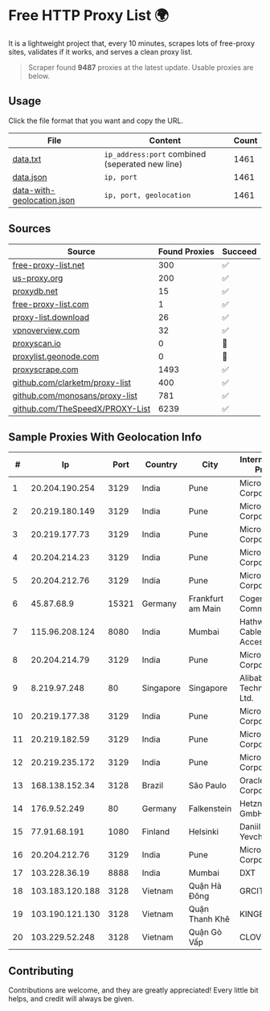 
# Free HTTP Proxy List 🌍

It is a lightweight project that, every 10 minutes, scrapes lots of free-proxy sites, validates if it works, and serves a clean proxy list.


> Scraper found **9487** proxies at the latest update. Usable proxies are below.

## Usage

Click the file format that you want and copy the URL.


|File|Content|Count|
|----|-------|-----|
|[data.txt](https://raw.githubusercontent.com/themiralay/Proxy-List-World/master/data.txt)|`ip_address:port` combined (seperated new line)|1461|
|[data.json](https://raw.githubusercontent.com/themiralay/Proxy-List-World/master/data.json)|`ip, port`|1461|
|[data-with-geolocation.json](https://raw.githubusercontent.com/themiralay/Proxy-List-World/master/data-with-geolocation.json)|`ip, port, geolocation`|1461|

## Sources

|Source|Found Proxies|Succeed|
|------|-------------|-------|
|[free-proxy-list.net](https://free-proxy-list.net)|300|✅|
|[us-proxy.org](https://www.us-proxy.org)|200|✅|
|[proxydb.net](http://proxydb.net)|15|✅|
|[free-proxy-list.com](https://free-proxy-list.com/?page=&port=&type%5B%5D=http&type%5B%5D=https&up_time=0&search=Search)|1|✅|
|[proxy-list.download](https://www.proxy-list.download/HTTP)|26|✅|
|[vpnoverview.com](https://vpnoverview.com/privacy/anonymous-browsing/free-proxy-servers)|32|✅|
|[proxyscan.io](https://www.proxyscan.io)|0|🚫|
|[proxylist.geonode.com](https://proxylist.geonode.com/api/proxy-list?limit=300&page=1&sort_by=lastChecked&sort_type=desc&protocols=http,https)|0|🚫|
|[proxyscrape.com](https://api.proxyscrape.com/v2/?request=displayproxies&protocol=http&timeout=10000&country=all&ssl=all&anonymity=all)|1493|✅|
|[github.com/clarketm/proxy-list](https://raw.githubusercontent.com/clarketm/proxy-list/master/proxy-list-raw.txt)|400|✅|
|[github.com/monosans/proxy-list](https://raw.githubusercontent.com/monosans/proxy-list/main/proxies/http.txt)|781|✅|
|[github.com/TheSpeedX/PROXY-List](https://raw.githubusercontent.com/TheSpeedX/PROXY-List/master/http.txt)|6239|✅|


## Sample Proxies With Geolocation Info

|#|Ip|Port|Country|City|Internet Service Provider|
|-|--|----|-------|----|-------------------------|
|1|20.204.190.254|3129|India|Pune|Microsoft Corporation|
|2|20.219.180.149|3129|India|Pune|Microsoft Corporation|
|3|20.219.177.73|3129|India|Pune|Microsoft Corporation|
|4|20.204.214.23|3129|India|Pune|Microsoft Corporation|
|5|20.204.212.76|3129|India|Pune|Microsoft Corporation|
|6|45.87.68.9|15321|Germany|Frankfurt am Main|Cogent Communications|
|7|115.96.208.124|8080|India|Mumbai|Hathway IP over Cable Internet Access|
|8|20.204.214.79|3129|India|Pune|Microsoft Corporation|
|9|8.219.97.248|80|Singapore|Singapore|Alibaba (US) Technology Co., Ltd.|
|10|20.219.177.38|3129|India|Pune|Microsoft Corporation|
|11|20.219.182.59|3129|India|Pune|Microsoft Corporation|
|12|20.219.235.172|3129|India|Pune|Microsoft Corporation|
|13|168.138.152.34|3128|Brazil|São Paulo|Oracle Corporation|
|14|176.9.52.249|80|Germany|Falkenstein|Hetzner Online GmbH|
|15|77.91.68.191|1080|Finland|Helsinki|Daniil Yevchenko|
|16|20.204.212.76|3129|India|Pune|Microsoft Corporation|
|17|103.228.36.19|8888|India|Mumbai|DXT|
|18|103.183.120.188|3128|Vietnam|Quận Hà Đông|GRCITY|
|19|103.190.121.130|3128|Vietnam|Quận Thanh Khê|KINGBOND|
|20|103.229.52.248|3128|Vietnam|Quận Gò Vấp|CLOVIET|



## Contributing

Contributions are welcome, and they are greatly appreciated! Every
little bit helps, and credit will always be given.

